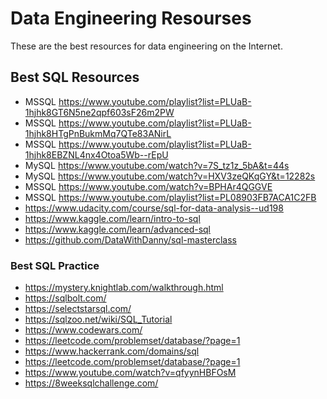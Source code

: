 # Data Engineering Resourses
These are the best resources for data engineering on the Internet.

## Best SQL Resources

- MSSQL https://www.youtube.com/playlist?list=PLUaB-1hjhk8GT6N5ne2qpf603sF26m2PW
- MSSQL https://www.youtube.com/playlist?list=PLUaB-1hjhk8HTgPnBukmMq7QTe83ANirL
- MSSQL https://www.youtube.com/playlist?list=PLUaB-1hjhk8EBZNL4nx4Otoa5Wb--rEpU
- MySQL https://www.youtube.com/watch?v=7S_tz1z_5bA&t=44s
- MySQL https://www.youtube.com/watch?v=HXV3zeQKqGY&t=12282s
- MSSQL https://www.youtube.com/watch?v=BPHAr4QGGVE
- MSSQL https://www.youtube.com/playlist?list=PL08903FB7ACA1C2FB
- https://www.udacity.com/course/sql-for-data-analysis--ud198
- https://www.kaggle.com/learn/intro-to-sql
- https://www.kaggle.com/learn/advanced-sql
- https://github.com/DataWithDanny/sql-masterclass

### Best SQL Practice

- https://mystery.knightlab.com/walkthrough.html
- https://sqlbolt.com/
- https://selectstarsql.com/
- https://sqlzoo.net/wiki/SQL_Tutorial
- https://www.codewars.com/
- https://leetcode.com/problemset/database/?page=1
- https://www.hackerrank.com/domains/sql
- https://leetcode.com/problemset/database/?page=1
- https://www.youtube.com/watch?v=qfyynHBFOsM
- https://8weeksqlchallenge.com/
